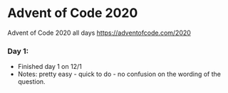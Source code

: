 # Advent of Code 2020
Advent of Code 2020 all days 
https://adventofcode.com/2020

### Day 1: 
 - Finished day 1 on 12/1
 - Notes: pretty easy - quick to do - no confusion on the wording of the question.
